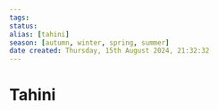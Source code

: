 ```yaml
---
tags: 
status:
alias: [tahini]
season: [autumn, winter, spring, summer]
date created: Thursday, 15th August 2024, 21:32:32
---
```


# Tahini
